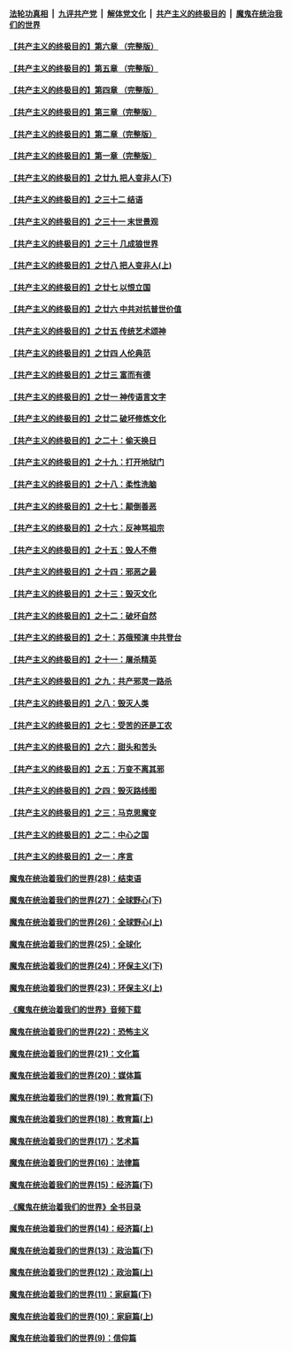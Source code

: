 ####  [法轮功真相](../../../../basic/blob/master/README.md?t=05160501) &nbsp;|&nbsp; [九评共产党](../../../../9ping.md/blob/master/README.md?t=05160501) &nbsp;|&nbsp; [解体党文化](../../../../jtdwh.md/blob/master/README.md?t=05160501)  &nbsp;|&nbsp; [共产主义的终极目的](../../../../gczydzjmd.md/blob/master/README.md?t=05160501) &nbsp;|&nbsp; [魔鬼在统治我们的世界](../../../../mgztzwmdsj.md/blob/master/README.md?t=05160501) 

#### [【共产主义的终极目的】第六章 （完整版）](../pages/nsc422/n11428913.md?t=05160501) 

#### [【共产主义的终极目的】第五章 （完整版）](../pages/nsc422/n11428912.md?t=05160501) 

#### [【共产主义的终极目的】第四章 （完整版）](../pages/nsc422/n11428907.md?t=05160501) 

#### [【共产主义的终极目的】第三章（完整版）](../pages/nsc422/n11428848.md?t=05160501) 

#### [【共产主义的终极目的】第二章（完整版）](../pages/nsc422/n11428831.md?t=05160501) 

#### [【共产主义的终极目的】第一章（完整版）](../pages/nsc422/n11417651.md?t=05160501) 

#### [【共产主义的终极目的】之廿九 把人变非人(下)](../pages/nsc422/n11344140.md?t=05160501) 

#### [【共产主义的终极目的】之三十二 结语](../pages/nsc422/n11360535.md?t=05160501) 

#### [【共产主义的终极目的】之三十一 末世景观](../pages/nsc422/n11351129.md?t=05160501) 

#### [【共产主义的终极目的】之三十 几成狼世界](../pages/nsc422/n11348280.md?t=05160501) 

#### [【共产主义的终极目的】之廿八 把人变非人(上)](../pages/nsc422/n11340492.md?t=05160501) 

#### [【共产主义的终极目的】之廿七 以恨立国](../pages/nsc422/n11336944.md?t=05160501) 

#### [【共产主义的终极目的】之廿六 中共对抗普世价值](../pages/nsc422/n11324785.md?t=05160501) 

#### [【共产主义的终极目的】之廿五 传统艺术颂神](../pages/nsc422/n11296396.md?t=05160501) 

#### [【共产主义的终极目的】之廿四 人伦典范](../pages/nsc422/n11296397.md?t=05160501) 

#### [【共产主义的终极目的】之廿三 富而有德](../pages/nsc422/n11283598.md?t=05160501) 

#### [【共产主义的终极目的】之廿一 神传语言文字](../pages/nsc422/n11263265.md?t=05160501) 

#### [【共产主义的终极目的】之廿二 破坏修炼文化](../pages/nsc422/n11245728.md?t=05160501) 

#### [【共产主义的终极目的】之二十：偷天换日](../pages/nsc422/n11238846.md?t=05160501) 

#### [【共产主义的终极目的】之十九：打开地狱门](../pages/nsc422/n11206376.md?t=05160501) 

#### [【共产主义的终极目的】之十八：柔性洗脑](../pages/nsc422/n11199994.md?t=05160501) 

#### [【共产主义的终极目的】之十七：颠倒善恶](../pages/nsc422/n11179782.md?t=05160501) 

#### [【共产主义的终极目的】之十六：反神骂祖宗](../pages/nsc422/n11166798.md?t=05160501) 

#### [【共产主义的终极目的】之十五：毁人不倦](../pages/nsc422/n11166792.md?t=05160501) 

#### [【共产主义的终极目的】之十四：邪恶之最](../pages/nsc422/n11150249.md?t=05160501) 

#### [【共产主义的终极目的】之十三：毁灭文化](../pages/nsc422/n11135227.md?t=05160501) 

#### [【共产主义的终极目的】之十二：破坏自然](../pages/nsc422/n11135214.md?t=05160501) 

#### [【共产主义的终极目的】之十：苏俄预演 中共登台](../pages/nsc422/n11118424.md?t=05160501) 

#### [【共产主义的终极目的】之十一：屠杀精英](../pages/nsc422/n11118442.md?t=05160501) 

#### [【共产主义的终极目的】之九：共产邪灵一路杀](../pages/nsc422/n11114139.md?t=05160501) 

#### [【共产主义的终极目的】之八：毁灭人类](../pages/nsc422/n11108503.md?t=05160501) 

#### [【共产主义的终极目的】之七：受苦的还是工农](../pages/nsc422/n11101809.md?t=05160501) 

#### [【共产主义的终极目的】之六：甜头和苦头](../pages/nsc422/n11096971.md?t=05160501) 

#### [【共产主义的终极目的】之五：万变不离其邪](../pages/nsc422/n11091285.md?t=05160501) 

#### [【共产主义的终极目的】之四：毁灭路线图](../pages/nsc422/n11086284.md?t=05160501) 

#### [【共产主义的终极目的】之三：马克思魔变](../pages/nsc422/n11061941.md?t=05160501) 

#### [【共产主义的终极目的】之二：中心之国](../pages/nsc422/n11047728.md?t=05160501) 

#### [【共产主义的终极目的】之一：序言](../pages/nsc422/n11086077.md?t=05160501) 

#### [魔鬼在统治着我们的世界(28)：结束语](../pages/nsc422/n10936246.md?t=05160501) 

#### [魔鬼在统治着我们的世界(27)：全球野心(下)](../pages/nsc422/n10928319.md?t=05160501) 

#### [魔鬼在统治着我们的世界(26)：全球野心(上)](../pages/nsc422/n10900318.md?t=05160501) 

#### [魔鬼在统治着我们的世界(25)：全球化](../pages/nsc422/n10788205.md?t=05160501) 

#### [魔鬼在统治着我们的世界(24)：环保主义(下)](../pages/nsc422/n10695307.md?t=05160501) 

#### [魔鬼在统治着我们的世界(23)：环保主义(上)](../pages/nsc422/n10688613.md?t=05160501) 

#### [《魔鬼在统治着我们的世界》音频下载](../pages/nsc422/n10635553.md?t=05160501) 

#### [魔鬼在统治着我们的世界(22)：恐怖主义](../pages/nsc422/n10614727.md?t=05160501) 

#### [魔鬼在统治着我们的世界(21)：文化篇](../pages/nsc422/n10597706.md?t=05160501) 

#### [魔鬼在统治着我们的世界(20)：媒体篇](../pages/nsc422/n10586579.md?t=05160501) 

#### [魔鬼在统治着我们的世界(19)：教育篇(下)](../pages/nsc422/n10564808.md?t=05160501) 

#### [魔鬼在统治着我们的世界(18)：教育篇(上)](../pages/nsc422/n10526970.md?t=05160501) 

#### [魔鬼在统治着我们的世界(17)：艺术篇](../pages/nsc422/n10499093.md?t=05160501) 

#### [魔鬼在统治着我们的世界(16)：法律篇](../pages/nsc422/n10485969.md?t=05160501) 

#### [魔鬼在统治着我们的世界(15)：经济篇(下)](../pages/nsc422/n10469975.md?t=05160501) 

#### [《魔鬼在统治着我们的世界》全书目录](../pages/nsc422/n10464261.md?t=05160501) 

#### [魔鬼在统治着我们的世界(14)：经济篇(上)](../pages/nsc422/n10457370.md?t=05160501) 

#### [魔鬼在统治着我们的世界(13)：政治篇(下)](../pages/nsc422/n10448270.md?t=05160501) 

#### [魔鬼在统治着我们的世界(12)：政治篇(上)](../pages/nsc422/n10444576.md?t=05160501) 

#### [魔鬼在统治着我们的世界(11)：家庭篇(下)](../pages/nsc422/n10440961.md?t=05160501) 

#### [魔鬼在统治着我们的世界(10)：家庭篇(上)](../pages/nsc422/n10435448.md?t=05160501) 

#### [魔鬼在统治着我们的世界(9)：信仰篇](../pages/nsc422/n10432159.md?t=05160501) 

